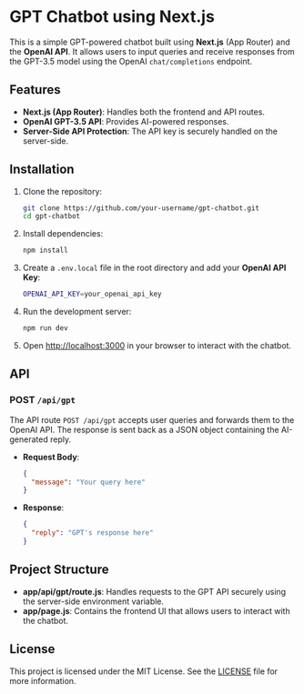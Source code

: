 
# GPT Chatbot using Next.js

This is a simple GPT-powered chatbot built using **Next.js** (App Router) and the **OpenAI API**. It allows users to input queries and receive responses from the GPT-3.5 model using the OpenAI `chat/completions` endpoint.

## Features

- **Next.js (App Router)**: Handles both the frontend and API routes.
- **OpenAI GPT-3.5 API**: Provides AI-powered responses.
- **Server-Side API Protection**: The API key is securely handled on the server-side.

## Installation

1. Clone the repository:
   ```bash
   git clone https://github.com/your-username/gpt-chatbot.git
   cd gpt-chatbot
   ```

2. Install dependencies:
   ```bash
   npm install
   ```

3. Create a `.env.local` file in the root directory and add your **OpenAI API Key**:
   ```bash
   OPENAI_API_KEY=your_openai_api_key
   ```

4. Run the development server:
   ```bash
   npm run dev
   ```

5. Open [http://localhost:3000](http://localhost:3000) in your browser to interact with the chatbot.

## API

### POST `/api/gpt`

The API route `POST /api/gpt` accepts user queries and forwards them to the OpenAI API. The response is sent back as a JSON object containing the AI-generated reply.

- **Request Body**: 
  ```json
  {
    "message": "Your query here"
  }
  ```

- **Response**:
  ```json
  {
    "reply": "GPT's response here"
  }
  ```

## Project Structure

- **app/api/gpt/route.js**: Handles requests to the GPT API securely using the server-side environment variable.
- **app/page.js**: Contains the frontend UI that allows users to interact with the chatbot.

## License

This project is licensed under the MIT License. See the [LICENSE](./LICENSE) file for more information.
